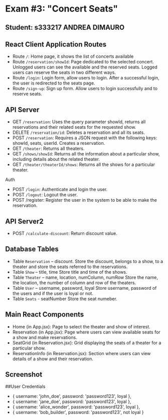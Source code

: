 # Exam #3: "Concert Seats"
## Student: s333217 ANDREA DIMAURO 

## React Client Application Routes
- Route `/`: Home page, it shows the list of concerts available 
- Route `/reservation/showId`: Page dedicated to the selected concert. Unlogged users can see the available and the reserved seats. Logged users can reserve the seats in two different ways. 
- Route `/login`: Login form, allow users to login. After a successful login, the user is redirected to the seats page.
- Route `/sign-up`: Sign up form. Allow users to login successfully and to reserve seats.

## API Server 
- GET `/reservation`: Uses the query parameter showId, returns all reservations and their related seats for the requested show.
- DELETE `/reservation/id`: Deletes a reservation and all its seats.
- POST `/reservation`: Requires a JSON request with the following keys: showId, seats, userId. Creates a reservation.
- GET `/theater`: Returns all theaters.
- GET `/shows/showId`: Returns all the information about a particular show, including details about the related theater.
- GET `/theater/theaterId/shows`: Returns all the shows for a particular theater.

Auth
- POST `/login`: Authenticate and login the user.
- POST `/logout`: Logout the user. 
- POST /register: Register the user in the system to be able to make the reservation.

## API Server2
- POST `/calculate-discount`: Return discount value.

## Database Tables 
- Table `Reservation` – discount.
Store the discount, belongs to a show, to a theater and store the seats referred to the reservations. 
- Table `Show` – title, time
Store title and time of the shows. 
- Table `Theater` – name, location, numColumn, numRow
Store the name, the location, the number of column and row of the theaters.
- Table `User` – username, password, loyal
Store username, password of the users and if the user is loyal or not.
- Table `Seats` - seatNumber
Store the seat numeber.

## Main React Components
- Home (in App.jsx): Page to select the theater and show of interest.
- Reservation (in App.jsx): Page where users can view available seats for a show and make reservations.
- SeatGrid (in Reservation.jsx): Grid displaying the seats of a theater for a particular show.
- ReservationInfo (in Reservation.jsx): Section where users can view details of a show and their reservation.

## Screenshot

##User Credentials 
- { username: 'john_doe', password: 'password123', loyal },
- { username: 'jane_doe', password: 'password123', loyal },
- { username: 'alice_wonder', password: 'password123', loyal },
- { username: 'bob_builder', password: 'password123', not loyal }

